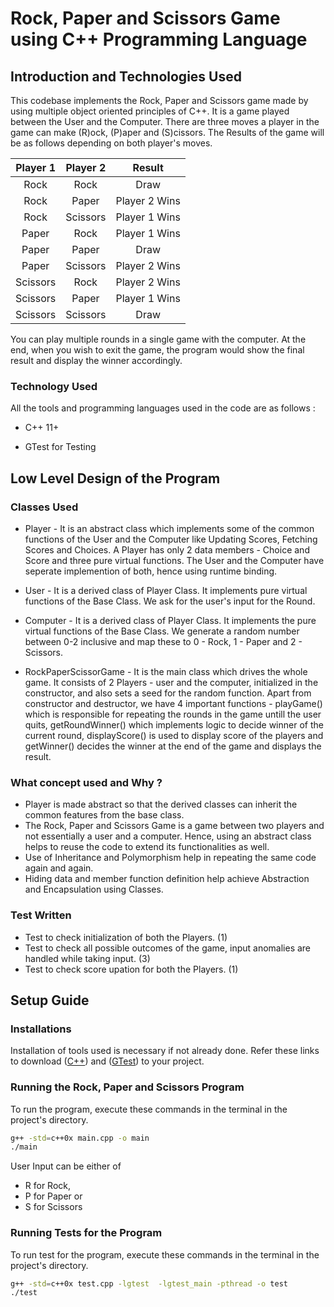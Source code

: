 # Rock, Paper and Scissors Game using C++ Programming Language

## Introduction and Technologies Used

This codebase implements the Rock, Paper and Scissors game made by using multiple object oriented principles of C++. It is a game played between the User and the Computer. There are three moves a player in the game can make \(R\)ock, \(P\)aper and \(S\)cissors. The Results of the game will be as follows depending on both player's moves.

| Player 1       | Player 2       | Result         |
|:--------------:|:--------------:|:--------------:|
| Rock           | Rock           | Draw           |
| Rock           | Paper          | Player 2 Wins  |
| Rock           | Scissors       | Player 1 Wins  |
| Paper          | Rock           | Player 1 Wins  |
| Paper          | Paper          | Draw           |
| Paper          | Scissors       | Player 2 Wins  |
| Scissors       | Rock           | Player 2 Wins  |
| Scissors       | Paper          | Player 1 Wins  |
| Scissors       | Scissors       | Draw           |

You can play multiple rounds in a single game with the computer. At the end, when you wish to exit the game, the program would show the final result and display the winner accordingly.

### Technology Used

All the tools and programming languages used in the code are as follows :

- C++ 11+

- GTest for Testing

## Low Level Design of the Program

### Classes Used

- Player - It is an abstract class which implements some of the common functions of the User and the Computer like Updating Scores, Fetching Scores and Choices. A Player has only 2 data members - Choice and Score and three pure virtual functions. The User and the Computer have seperate implemention of both, hence using runtime binding.

- User - It is a derived class of Player Class. It implements pure virtual functions of the Base Class. We ask for the user's input for the Round.

- Computer - It is a derived class of Player Class. It implements the pure virtual functions of the Base Class. We generate a random number between 0-2 inclusive and map these to 0 - Rock, 1 - Paper and 2 - Scissors.

- RockPaperScissorGame - It is the main class which drives the whole game. It consists of 2 Players - user and the computer, initialized in the constructor, and also sets a seed for the random function. Apart from constructor and destructor, we have 4 important functions - playGame() which is responsible for repeating the rounds in the game untill the user quits, getRoundWinner() which implements logic to decide winner of the current round, displayScore() is used to display score of the players and getWinner() decides the winner at the end of the game and displays the result.

### What concept used and Why ?

- Player is made abstract so that the derived classes can inherit the common features from the base class.
- The Rock, Paper and Scissors Game is a game between two players and not essentially a user and a computer. Hence, using an abstract class helps to reuse the code to extend its functionalities as well.
- Use of Inheritance and Polymorphism help in repeating the same code again and again.
- Hiding data and member function definition help achieve Abstraction and Encapsulation using Classes.

### Test Written

- Test to check initialization of both the Players. (1)
- Test to check all possible outcomes of the game, input anomalies are handled while taking input. (3)
- Test to check score upation for both the Players. (1)

## Setup Guide

### Installations

Installation of tools used is necessary if not already done. Refer these links to download ([C++](https://code.visualstudio.com/docs/cpp/config-mingw#:~:text=Install%20Visual%20Studio%20Code.,helpful%20C%2B%2B%20tools%20and%20libraries)) and ([GTest](https://github.com/google/googletest/blob/main/googletest/README.md)) to your project.

### Running the Rock, Paper and Scissors Program

To run the program, execute these commands in the terminal in the project's directory.

```Bash
g++ -std=c++0x main.cpp -o main
./main
```

User Input can be either of

- R for Rock,
- P for Paper or
- S for Scissors

### Running Tests for the Program

To run test for the program, execute these commands in the terminal in the project's directory.

```Bash
g++ -std=c++0x test.cpp -lgtest  -lgtest_main -pthread -o test
./test
```
